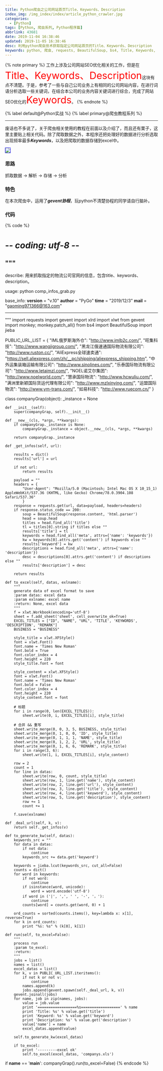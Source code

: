 ```yaml
---
title: Python爬虫之公司网站首页Title、Keywords、Description
index_img: /img_index/index/article_python_crawler.jpg
categories:
  - [Python]
tags: [Python, 爬虫系列, Python程序篇]
abbrlink: 43681
date: 2019-11-04 16:38:46
updated: 2019-11-05 16:38:46
desc: 利用python爬虫技术获取指定公司网站首页的Title、Keywords、Description
keywords: python, 爬虫, requests, BeautifulSoup, bs4, Title, Keywords, Description, 脚本, 程序
---
```


{% note primary %}
工作上涉及公司网站SEO优化相关的工作，但是在<font color='red' size=6.5>Title、Keywords、Description</font>这块有点不清楚。于是，参考了一些与自己公司业务上有相同的公司网站内容，在进行词语分析选取一些关键词，在结合本公司的业务内容关键词进行综合，完成了网站SEO优化的<font color='red' size=6.5>Keywords</font>。
{% endnote %}




<!--more-->


{% label default@Python实战 %} {% label primary@爬虫教程系列 %}

<hr />

废话也不多说了，关于爬虫相关使用的教程在前面以及介绍了，而且还有栗子，这里主要贴上相关代码。除了爬取数据之外，本程序还把处理好的数据进行分析选取出现频率最多***Keywords***，以及把爬取的数据存储到excel中。

<img src="article_kwpachong.jpg" style="border:1.5px solid blue"/>

### 思路

抓取数据 -> 解析 -> 存储 -> 分析

### 特色

在本次爬虫中，运用了***gevent协程***，玩python不清楚协程的同学请自行脑补。

### 代码

{% code %}
# -*- coding: utf-8 -*-

"""
------------------------------------------------

describe:
    用来抓取指定的物流公司官网的信息，包含title、keywords、description。

usage:
    python comp_infos_grab.py


base_info:
    __version__ = "v.10"
    __author__ = "PyGo"
    __time__ = "2019/12/3"
    __mail__ = "gaoming971366@163.com"

------------------------------------------------
"""
import requests
import gevent
import xlrd
import xlwt
from gevent import monkey; monkey.patch_all()
from bs4 import BeautifulSoup
import jieba

PUBLIC_URL_LIST = {
    "IML俄罗斯海外仓": "http://www.imlb2c.com/",
    "旺集科技": "http://www.wangjigroup.com/",
    "黑龙江俄速通国际物流有限公司": "http://www.ruston.cc/",
    "AliExpress全球速卖通": "https://sell.aliexpress.com/zh/__pc/shipping/aliexpress_shipping.htm",
    "中外运集装箱运输有限公司": "http://www.sinolines.com/",
    "乐泰国际物流有限公司": "http://www.letaimzl.com/",
    "NOEL诺艾尔集团": "http://www.noelworld.com/",
    "慧承国际物流": "http://www.hcwuliu.com/",
    "满洲里新颖国际货运代理有限公司": "http://www.mzlxinying.com/",
    "运盟国际物流": "http://www.ym-trans.com/",
    "如易科技": "http://www.ruecom.cn/"
}


class companyGrap(object):
    _instance = None

    def __init__(self):
        super(companyGrap, self).__init__()
    
    def __new__(cls, *args, **kwargs):
        if companyGrap._instance is None:
            companyGrap._instance = object.__new__(cls, *args, **kwargs)
    
        return companyGrap._instance
    
    def _get_infos(self, url):
    
        results = dict()
        results['url'] = url
    
        if not url:
            return results
    
        payload = ""
        headers = {
            "User-Agent": "Mozilla/5.0 (Macintosh; Intel Mac OS X 10_15_1) AppleWebKit/537.36 (KHTML, like Gecko) Chrome/78.0.3904.108 Safari/537.36"
            }
        response = requests.get(url, data=payload, headers=headers)
        if response.status_code == 200:
            soup = BeautifulSoup(response.content, 'html.parser')
            head = soup.head
            titles = head.find_all('title')
            tl = titles[0].string if titles else ""
            results['title'] = tl
            keywords = head.find_all('meta', attrs={'name': 'keywords'})
            kw = keywords[0].attrs.get('content') if keywords else ""
            results['keyword'] = kw
            descriptions = head.find_all('meta', attrs={'name': 'description'})
            desc = descriptions[0].attrs.get('content') if descriptions else ""
            results['description'] = desc
    
        return results
    
    def to_excel(self, datas, exlname):
        """
        generate data of excel format to save
        :param datas: excel data
        :param exlname: excel name
        :return: None, excel data
        """
        f = xlwt.Workbook(encoding='utf-8')
        sheet = f.add_sheet('sheet', cell_overwrite_ok=True)
        EXCEL_TITLES = ["ID", "NAME", "URL", 'TITLE', 'KEYWORDS', 'DESCRIPTION', "REMARK"]
        BUSINESS = "BUSINESS"
    
        style_title = xlwt.XFStyle()
        font = xlwt.Font()
        font.name = 'Times New Roman'
        font.bold = True
        font.color_index = 4
        font.height = 220
        style_title.font = font
    
        style_content = xlwt.XFStyle()
        font = xlwt.Font()
        font.name = 'Times New Roman'
        font.bold = False
        font.color_index = 4
        font.height = 220
        style_content.font = font
    
        # 标题
        for i in range(0, len(EXCEL_TITLES)):
            sheet.write(0, i, EXCEL_TITLES[i], style_title)
    
        # 合并 && 重写
        sheet.write_merge(0, 0, 3, 5, BUSINESS, style_title)
        sheet.write_merge(0, 1, 0, 0, 'ID', style_title)
        sheet.write_merge(0, 1, 1, 1, 'NAME', style_title)
        sheet.write_merge(0, 1, 2, 2, 'URL', style_title)
        sheet.write_merge(0, 1, 6, 6, 'REMARK', style_title)
        for i in range(3, 6):
            sheet.write(1, i, EXCEL_TITLES[i], style_content)
    
        row = 2
        count = 1
        for line in datas:
            sheet.write(row, 0, count, style_title)
            sheet.write(row, 1, line.get('name'), style_content)
            sheet.write(row, 2, line.get('url'), style_content)
            sheet.write(row, 3, line.get('title'), style_content)
            sheet.write(row, 4, line.get('keyword'), style_content)
            sheet.write(row, 5, line.get('description'), style_content)
            row += 1
            count += 1
    
        f.save(exlname)
    
    def _deal_url(self, k, v):
        return self._get_infos(v)
    
    def to_generate_kw(self, datas):
        keywords_src = ""
        for data in datas:
            if not data:
                continue
            keywords_src += data.get('keyword')
    
        keywords = jieba.lcut(keywords_src, cut_all=False)
        counts = dict()
        for word in keywords:
            if not word:
                continue
            if isinstance(word, unicode):
                word = word.encode('utf-8')
            if word in ('|', ',', ' ', '-', '，'):
                continue
            counts[word] = counts.get(word, 0) + 1
    
        ord_counts = sorted(counts.items(), key=lambda x: x[1], reverse=True)
        for k in ord_counts:
            print "%s: %s" % (k[0], k[1])
    
    def run(self, to_excel=False):
        """
        process run
        :param to_excel:
        :return:
        """
        jobs = list()
        names = list()
        excel_datas = list()
        for k, v in PUBLIC_URL_LIST.iteritems():
            if not k or not v:
                continue
            names.append(k)
            jobs.append(gevent.spawn(self._deal_url, k, v))
        gevent.joinall(jobs)
        for name, job in zip(names, jobs):
            value = job.value
            print '==================%s==================' % name
            print 'Title: %s' % value.get('title')
            print 'Keyword: %s' % value.get('keyword')
            print 'Description: %s' % value.get('description')
            value['name'] = name
            excel_datas.append(value)
    
        self.to_generate_kw(excel_datas)
    
        if to_excel:
            print '---------excel ok'
            self.to_excel(excel_datas, 'companys.xls')


if __name__ == '__main__':
    companyGrap().run(to_excel=False)
{% endcode %}

